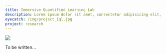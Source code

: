 ```yaml
---
title: Immersive Quantified Learning Lab
description: Lorem ipsum dolor sit amet, consectetur adipisicing elit, sed do eiusmod tempor incididunt ut labore et dolore magna aliqua. Ut enim ad minim veniam, quis nostrud exercitation ullamco laboris nisi ut aliquip ex ea commodo consequat. Duis aute irure dolor in reprehenderit in voluptate velit esse cillum dolore eu fugiat nulla pariatur.
eyecatch: /img/project_iql.jpg
project: research
---
```


<img src="/img/project_iql.jpg" class="image-on-frame" />

To be written...